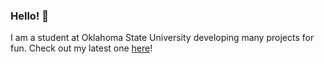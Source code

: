 ### Hello! 👋
I am a student at Oklahoma State University developing many projects for fun. Check out my latest one [here](https://github.com/GagePielsticker/Express-API-Boilerplate)!
